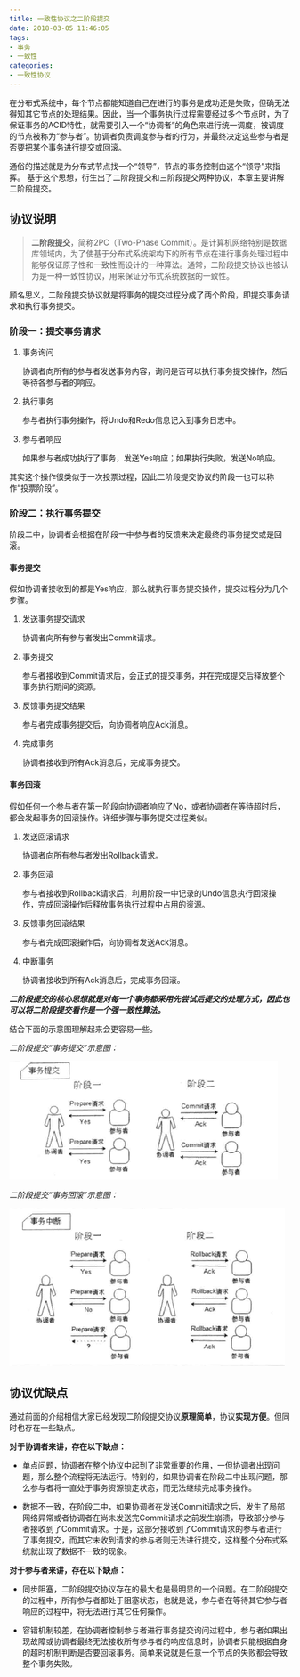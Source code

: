 ```yaml
---
title: 一致性协议之二阶段提交
date: 2018-03-05 11:46:05
tags:
- 事务
- 一致性
categories:
- 一致性协议
---
```

在分布式系统中，每个节点都能知道自己在进行的事务是成功还是失败，但确无法得知其它节点的处理结果。因此，当一个事务执行过程需要经过多个节点时，为了保证事务的ACID特性，就需要引入一个“协调者”的角色来进行统一调度，被调度的节点被称为“参与者”。协调者负责调度参与者的行为，并最终决定这些参与者是否要把某个事务进行提交或回滚。

<!-- more -->

通俗的描述就是为分布式节点找一个“领导”，节点的事务控制由这个“领导”来指挥。
基于这个思想，衍生出了二阶段提交和三阶段提交两种协议，本章主要讲解二阶段提交。

## 协议说明
> **二阶段提交**，简称2PC（Two-Phase Commit）。是计算机网络特别是数据库领域内，为了使基于分布式系统架构下的所有节点在进行事务处理过程中能够保证原子性和一致性而设计的一种算法。通常，二阶段提交协议也被认为是一种一致性协议，用来保证分布式系统数据的一致性。

顾名思义，二阶段提交协议就是将事务的提交过程分成了两个阶段，即提交事务请求和执行事务提交。

### 阶段一：提交事务请求
1. 事务询问

    协调者向所有的参与者发送事务内容，询问是否可以执行事务提交操作，然后等待各参与者的响应。
    
2. 执行事务

    参与者执行事务操作，将Undo和Redo信息记入到事务日志中。
    
3. 参与者响应

    如果参与者成功执行了事务，发送Yes响应；如果执行失败，发送No响应。
    
其实这个操作很类似于一次投票过程，因此二阶段提交协议的阶段一也可以称作“投票阶段”。

### 阶段二：执行事务提交
阶段二中，协调者会根据在阶段一中参与者的反馈来决定最终的事务提交或是回滚。
#### 事务提交
假如协调者接收到的都是Yes响应，那么就执行事务提交操作，提交过程分为几个步骤。

1. 发送事务提交请求

    协调者向所有参与者发出Commit请求。
    
2. 事务提交

    参与者接收到Commit请求后，会正式的提交事务，并在完成提交后释放整个事务执行期间的资源。

3. 反馈事务提交结果

    参与者完成事务提交后，向协调者响应Ack消息。
    
4. 完成事务

    协调者接收到所有Ack消息后，完成事务提交。
    
#### 事务回滚
假如任何一个参与者在第一阶段向协调者响应了No，或者协调者在等待超时后，都会发起事务的回滚操作。详细步骤与事务提交过程类似。

1. 发送回滚请求

    协调者向所有参与者发出Rollback请求。
2. 事务回滚

    参与者接收到Rollback请求后，利用阶段一中记录的Undo信息执行回滚操作，完成回滚操作后释放事务执行过程中占用的资源。
3. 反馈事务回滚结果

    参与者完成回滚操作后，向协调者发送Ack消息。
4. 中断事务

    协调者接收到所有Ack消息后，完成事务回滚。
    
***二阶段提交的核心思想就是对每一个事务都采用先尝试后提交的处理方式，因此也可以将二阶段提交看作是一个强一致性算法。***

结合下面的示意图理解起来会更容易一些。

*二阶段提交“事务提交”示意图：*

![二阶段提交“事务提交”示意图](一致性协议-二阶段提交/commit.png)

*二阶段提交“事务回滚”示意图：*

![二阶段提交“事务回滚”示意图](一致性协议-二阶段提交/rollback.png)

## 协议优缺点
通过前面的介绍相信大家已经发现二阶段提交协议**原理简单**，协议**实现方便**。但同时也存在一些缺点。

**对于协调者来讲，存在以下缺点：**

* 单点问题，协调者在整个协议中起到了非常重要的作用，一但协调者出现问题，那么整个流程将无法运行。特别的，如果协调者在阶段二中出现问题，那么参与者将一直处于事务资源锁定状态，而无法继续完成事务操作。

* 数据不一致，在阶段二中，如果协调者在发送Commit请求之后，发生了局部网络异常或者协调者在尚未发送完Commit请求之前发生崩溃，导致部分参与者接收到了Commit请求。于是，这部分接收到了Commit请求的参与者进行了事务提交，而其它未收到请求的参与者则无法进行提交，这样整个分布式系统就出现了数据不一致的现象。

**对于参与者来讲，存在以下缺点：**

* 同步阻塞，二阶段提交协议存在的最大也是最明显的一个问题。在二阶段提交的过程中，所有参与者都处于阻塞状态，也就是说，参与者在等待其它参与者响应的过程中，将无法进行其它任何操作。

* 容错机制较差，在协调者控制参与者进行事务提交询问过程中，参与者如果出现故障或协调者最终无法接收所有参与者的响应信息时，协调者只能根据自身的超时机制判断是否要回滚事务。简单来说就是任意一个节点的失败都会导致整个事务失败。
